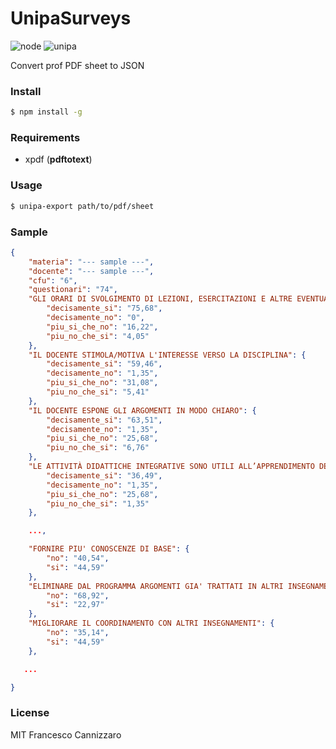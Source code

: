 # UnipaSurveys
![node](https://img.shields.io/node/v/gh-badges.svg) ![unipa](https://img.shields.io/badge/Unipa-JSON-orange.svg)

Convert prof PDF sheet to JSON

### Install
```sh
$ npm install -g
```

### Requirements
- xpdf (**pdftotext**)

### Usage
```sh
$ unipa-export path/to/pdf/sheet
```

### Sample
```json
{
    "materia": "--- sample ---",
    "docente": "--- sample ---",
    "cfu": "6",
    "questionari": "74",
    "GLI ORARI DI SVOLGIMENTO DI LEZIONI, ESERCITAZIONI E ALTRE EVENTUALI ATTIVITÀ DIDATTICHE SONO RISPETTATI": {
        "decisamente_si": "75,68",
        "decisamente_no": "0",
        "piu_si_che_no": "16,22",
        "piu_no_che_si": "4,05"
    },
    "IL DOCENTE STIMOLA/MOTIVA L'INTERESSE VERSO LA DISCIPLINA": {
        "decisamente_si": "59,46",
        "decisamente_no": "1,35",
        "piu_si_che_no": "31,08",
        "piu_no_che_si": "5,41"
    },
    "IL DOCENTE ESPONE GLI ARGOMENTI IN MODO CHIARO": {
        "decisamente_si": "63,51",
        "decisamente_no": "1,35",
        "piu_si_che_no": "25,68",
        "piu_no_che_si": "6,76"
    },
    "LE ATTIVITÀ DIDATTICHE INTEGRATIVE SONO UTILI ALL’APPRENDIMENTO DELLA MATERIA": {
        "decisamente_si": "36,49",
        "decisamente_no": "1,35",
        "piu_si_che_no": "25,68",
        "piu_no_che_si": "1,35"
    },

    ...,

    "FORNIRE PIU' CONOSCENZE DI BASE": {
        "no": "40,54",
        "si": "44,59"
    },
    "ELIMINARE DAL PROGRAMMA ARGOMENTI GIA' TRATTATI IN ALTRI INSEGNAMENTI": {
        "no": "68,92",
        "si": "22,97"
    },
    "MIGLIORARE IL COORDINAMENTO CON ALTRI INSEGNAMENTI": {
        "no": "35,14",
        "si": "44,59"
    },

   ...

}
```

### License
MIT Francesco Cannizzaro